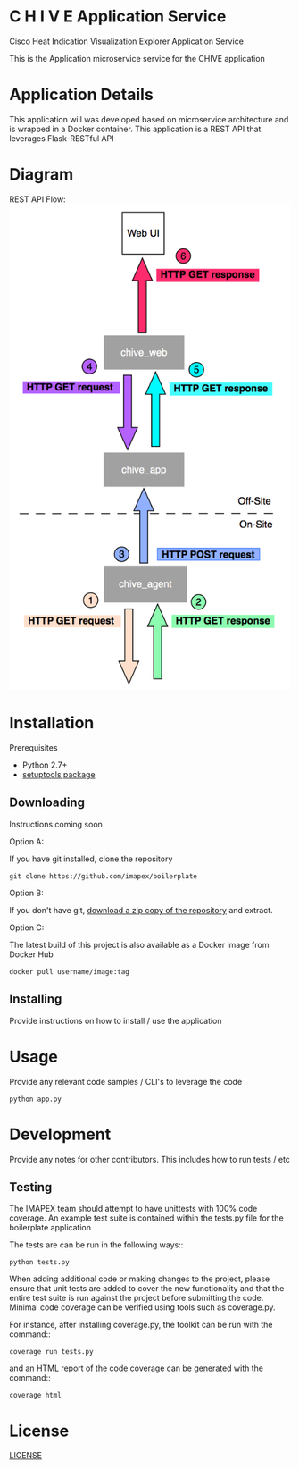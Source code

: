 # C H I V E   Application Service
Cisco Heat Indication Visualization Explorer Application Service

This is the Application microservice service for the CHIVE application

# Application Details
This application will was developed based on microservice architecture and is wrapped in a Docker container. This application is a REST API that leverages Flask-RESTful API 

# Diagram

REST API Flow: 
![chive_agent REST]( https://github.com/imapex/chive_agent/blob/master/diagrams/CHIVE_flow.gif "CHIVE_flow")


# Installation

Prerequisites

* Python 2.7+
* [setuptools package](https://pypi.python.org/pypi/setuptools)

## Downloading

Instructions coming soon

Option A:

If you have git installed, clone the repository

    git clone https://github.com/imapex/boilerplate

Option B:

If you don't have git, [download a zip copy of the repository](https://github.com/imapex/boilerplate/archive/master.zip)
and extract.

Option C:

The latest build of this project is also available as a Docker image from Docker Hub

    docker pull username/image:tag

## Installing

Provide instructions on how to install / use the application

# Usage

Provide any relevant code samples / CLI's to leverage the code

    python app.py


# Development

Provide any notes for other contributors.  This includes how to run tests / etc

## Testing

The IMAPEX team should attempt to have unittests with  100% code coverage. An example test suite is contained
within the tests.py file for the boilerplate application

The tests are can be run in the following ways::

    python tests.py


When adding additional code or making changes to the project, please ensure that unit tests are added to cover the
new functionality and that the entire test suite is run against the project before submitting the code.
Minimal code coverage can be verified using tools such as coverage.py.

For instance, after installing coverage.py, the toolkit can be run with the command::

    coverage run tests.py

and an HTML report of the code coverage can be generated with the command::

    coverage html


# License

[LICENSE](https://github.com/3pings/chive_app/blob/master/LICENSE.txt)


